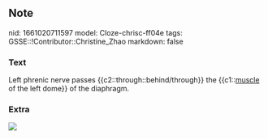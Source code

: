 ## Note
nid: 1661020711597
model: Cloze-chrisc-ff04e
tags: GSSE::!Contributor::Christine_Zhao
markdown: false

### Text
Left phrenic nerve passes {{c2::through::behind/through}} the
{{c1::<u>muscle</u> of the left dome}} of the diaphragm.

### Extra
<img src= 
"urncambridge.orgidbinary20190726054937608-0516978110868780570188figc24_1a.png">
